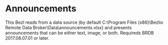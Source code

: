 # Announcements
This Bezl reads from a data source (by default C:\Program Files (x86)\Bezlio Remote Data Broker\Data\announcements.xlsx) and presents announcements that can be either text, image, or both. Requireds BRDB 2017.08.07.01 or later.